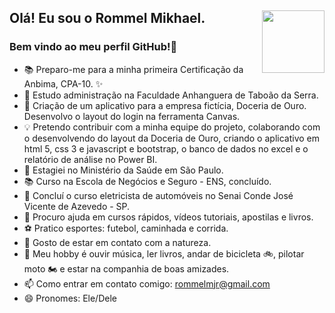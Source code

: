 ## Olá! Eu sou o Rommel Mikhael.  <img src="https://github.com/.gif" width="100" height="100" align="right">

### Bem vindo ao meu perfil GitHub!👋


- 📚 Preparo-me para a minha primeira Certificação da Anbima, CPA-10. ✨
- 🏦 Estudo administração na Faculdade Anhanguera de Taboão da Serra.
- 🍰 Criação de um aplicativo para a empresa fictícia, Doceria de Ouro. Desenvolvo o layout do login na ferramenta Canvas.
- 💡 Pretendo contribuir com a minha equipe do projeto, colaborando com o desenvolvendo do layout da Doceria de Ouro, criando o aplicativo em html 5, css 3 e javascript e bootstrap, o banco de dados no excel e o relatório de análise no Power BI.
- 🔭 Estagiei no Ministério da Saúde em São Paulo.
- 📚 Curso na Escola de Negócios e Seguro - ENS, concluído.
- 🚗 Concluí o curso eletricista de automóveis no Senai Conde José Vicente de Azevedo - SP.
- 🤔 Procuro ajuda em cursos rápidos, vídeos tutoriais, apostilas e livros.
- ⚽ Pratico esportes: futebol, caminhada e corrida.
- 🌳 Gosto de estar em contato com a natureza.
- 🎵 Meu hobby é ouvir música, ler livros, andar de bicicleta 🚲, pilotar moto 🏍️ e estar na companhia de boas amizades.
- 📫 Como entrar em contato comigo: rommelmjr@gmail.com
- 😄 Pronomes: Ele/Dele

##

